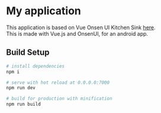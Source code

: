 # My application

This application is based on Vue Onsen UI Kitchen Sink [here](https://onsenui.github.io/vue-onsenui-kitchensink/).  
This is made with Vue.js and OnsenUI, for an android app.


## Build Setup

``` bash
# install dependencies
npm i

# serve with hot reload at 0.0.0.0:7000
npm run dev

# build for production with minification
npm run build
```
